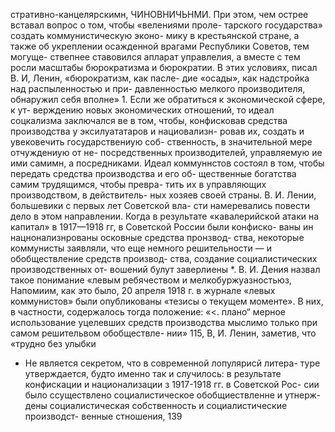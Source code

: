 стративно-канцелярскимн, ЧИНОВНИЧЬНМИ. При этом, чем
острее вставал вопрос о том, чтобы «велениями проле-
тарского государства» создать коммунистическую эконо-
мику в крестьянской стране, а также об укреплении
осажденной врагами Республики Советов, тем могуще-
ствепнее ставовился апларат управлелия, а вместе с тем
росли масштабы бюрократизма и бюрократии. В этих
условиях, писал В. И, Ленин, «бюрократизм, как пасле-
дие «осады», как надстройка над распыленностью и при-
давленностью мелкого производителя, обнаружил себя
вполне» 1.
Если же обратиться к экономической сфере, к ут-
верждению новых экономических отношений, то идеал
соцкализма заключался ве в том, чтобы, конфисковав
средства производства у эксилуататаров и нациовализн-
ровав их, создать и увековечить государствениую соб-
ственность, в значительной мере отчуждениую от не-
посредственных производителей, управляемую ие ими
самимн, а посредниками. Идеал коммуннстов состоял в
том, чтобы передать средства производства и его об-
щественные богатства самим трудящимся, чтобы превра-
тить их в управляющих производством, в действитель-
ных хозяев своей страны.
В. И. Лении, большевики с первых лет Советской вла-
сти намеревались повести дело в этом направлении.
Когда в результате «кавалерийской атаки на капитал»
в 1917—1918 гг, в Советской России были конфиско-
ваны ин нацнонализнрованы осковные средства пронзвод-
ства, некоторые коммунисты заявляли, что еще немного
решительности — и обобществление средств производ-
ства, создание социалистических производственных от-
вошений булут заверлиены *. В. И. Дения назвал такое
понимание «левым ребячеством и мелкобуржуазностьюз,
Напомиим, как это было,
20 апреля 1918 г. в журнале «левых коммунистов»
были опубликованы «тезисы о текущем моменте». В них,
в частности, содержалось тогда положение: «<. плано“
мерное использование уцелевших средств производства
мыслимо только при самом решительвом обобществле-
нии» 115, В, И. Ленин, заметив, что «трудно без улыбки

* Не является секретом, что в современной лопулярисй литера-
туре утверждается, будто именно так и случилось: в результате
конфискации и национализации з 1917-1918 гг. в Советской Рос-
сии было ссуществлено социалистическое обобщиествленне и утнерж-
дены социалистическая собственность и социалистические производст-
венные стношения,
139

